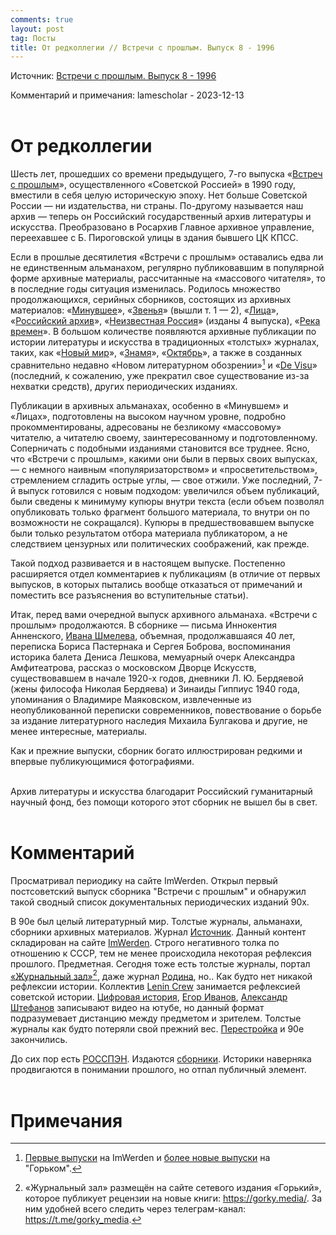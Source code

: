 ```yaml
---
comments: true
layout: post
tag: Посты
title: От редколлегии // Встречи с прошлым. Выпуск 8 - 1996
---
```


Источник: [Встречи с прошлым. Выпуск 8 - 1996](https://imwerden.de/publ-6096)

Комментарий и примечания: lamescholar - 2023-12-13
<br><br>

# От редколлегии

Шесть лет, прошедших со времени предыдущего, 7-го выпуска «[Встреч с прошлым](https://imwerden.de/periodical-2135-page-1)», осуществленного «Советской Россией» в 1990 году, вместили в себя целую историческую эпоху. Нет больше Советской России — ни издательства, ни страны. По-другому называется наш архив — теперь он Российский государственный архив литературы и искусства. Преобразовано в Росархив Главное архивное управление, переехавшее с Б. Пироговской улицы в здания бывшего ЦК КПСС.

Если в прошлые десятилетия «Встречи с прошлым» оставались едва ли не единственным альманахом, регулярно публиковавшим в популярной форме архивные материалы, рассчитанные на «массового читателя», то в последние годы ситуация изменилась. Родилось множество продолжающихся, серийных сборников, состоящих из архивных материалов: «[Минувшее](https://imwerden.de/periodical-2134-page-1)», «[Звенья](https://imwerden.de/periodical-2137-page-1)» (вышли т. 1 — 2), «[Лица](https://imwerden.de/periodical-2133-page-1)», «[Российский архив](https://feb-web.ru/feb/rosarc/default.asp)», «[Неизвестная Россия](https://rutracker.org/forum/viewtopic.php?t=6322450)» (изданы 4 выпуска), «[Река времен](https://rutracker.org/forum/viewtopic.php?t=6169654)». В большом количестве появляются архивные публикации по истории литературы и искусства в традиционных «толстых» журналах, таких, как «[Новый мир](https://rutracker.org/forum/viewtopic.php?t=4938890)», «[Знамя](https://rutracker.org/forum/viewtopic.php?t=6386576)», «[Октябрь](https://rutracker.org/forum/viewtopic.php?t=5277369)», а также в созданных сравнительно недавно «Новом литературном обозрении»[^1] и «[De Visu](https://imwerden.de/periodical-2051-page-1)» (последний, к сожалению, уже прекратил свое существование из-за нехватки средств), других периодических изданиях.

Публикации в архивных альманахах, особенно в «Минувшем» и «Лицах», подготовлены на высоком научном уровне, подробно прокомментированы, адресованы не безликому «массовому» читателю, а читателю своему, заинтересованному и подготовленному. Соперничать с подобными изданиями становится все труднее. Ясно, что «Встречи с прошлым», какими они были в первых своих выпусках, — с немного наивным «популяризаторством» и «просветительством», стремлением сгладить острые углы, — свое отжили. Уже последний, 7-й выпуск готовился с новым подходом: увеличился объем публикаций, были сведены к минимуму купюры внутри текста (если объем позволял опубликовать только фрагмент большого материала, то внутри он по возможности не сокращался). Купюры в предшествовавшем выпуске были только результатом отбора материала публикатором, а не следствием цензурных или политических соображений, как прежде.

Такой подход развивается и в настоящем выпуске. Постепенно расширяется отдел комментариев к публикациям (в отличие от первых выпусков, в которых пытались вообще отказаться от примечаний и поместить все разъяснения во вступительные статьи).

Итак, перед вами очередной выпуск архивного альманаха. «Встречи с прошлым» продолжаются. В сборнике — письма Иннокентия Анненского, [Ивана Шмелева](https://lamescholar.github.io/2023/09/22/shmelev.html), объемная, продолжавшаяся 40 лет, переписка Бориса Пастернака и Сергея Боброва, воспоминания историка балета Дениса Лешкова, мемуарный очерк Александра Амфитеатрова, рассказ о московском Дворце Искусств, существовавшем в начале 1920-х годов, дневники Л. Ю. Бердяевой (жены философа Николая Бердяева) и Зинаиды Гиппиус 1940 года, упоминания о Владимире Маяковском, извлеченные из неопубликованной переписки современников, повествование о борьбе за издание литературного наследия Михаила Булгакова и другие, не менее интересные, материалы.

Как и прежние выпуски, сборник богато иллюстрирован редкими и впервые публикующимися фотографиями.
<br><br>

Архив литературы и искусства благодарит Российский гуманитарный научный фонд, без помощи которого этот сборник не вышел бы в свет.
<br><br>

# Комментарий

Просматривал периодику на сайте ImWerden. Открыл первый постсоветский выпуск сборника "Встречи с прошлым" и обнаружил такой сводный список документальных периодических изданий 90х.

В 90е был целый литературный мир. Толстые журналы, альманахи, сборники архивных материалов. Журнал [Источник](https://rutracker.org/forum/viewtopic.php?t=6372581). Данный контент складирован на сайте [ImWerden](https://imwerden.de/periodicals). Строго негативного толка по отношению к СССР, тем не менее происходила некоторая рефлексия прошлого. Предметная. Сегодня тоже есть толстые журналы, портал [«Журнальный зал»](https://magazines.gorky.media/)[^2], даже журнал [Родина](https://rutracker.org/forum/viewtopic.php?t=5883982), но.. Как будто нет никакой рефлексии истории. Коллектив [Lenin Crew](https://lenincrew.com/) занимается рефлексией советской истории. [Цифровая история](https://www.youtube.com/@dhistory/videos), [Егор Иванов](https://www.youtube.com/@bad_signal/videos), [Александр Штефанов](https://www.youtube.com/@Chamade/videos) записывают видео на ютубе, но данный формат подразумевает дистанцию между предметом и зрителем. Толстые журналы как будто потеряли свой прежний вес. [Перестройка](https://oldjornal.ucoz.net/) и 90е закончились.

До сих пор есть [РОССПЭН](https://libgen.is/search.php?&req=%D0%A0%D0%9E%D0%A1%D0%A1%D0%9F%D0%AD%D0%9D&phrase=1&view=simple&column=def&sort=year&sortmode=DESC). Издаются [сборники](https://rutracker.org/forum/viewtopic.php?t=6363369). Историки наверняка продвигаются в понимании прошлого, но отпал публичный элемент.
<br><br>

# Примечания

[^1]: [Первые выпуски](https://imwerden.de/periodical-2166-page-1) на ImWerden и [более новые выпуски](https://magazines.gorky.media/nlo) на "Горьком".

[^2]: «Журнальный зал» размещён на сайте сетевого издания «Горький», которое публикует рецензии на новые книги: <https://gorky.media/>. За ним удобней всего следить через телеграм-канал: <https://t.me/gorky_media>.